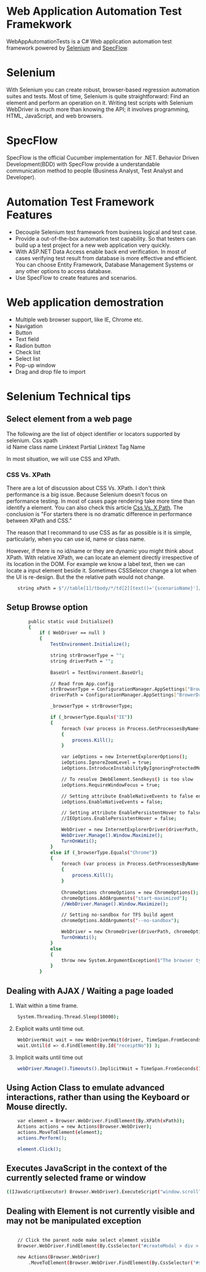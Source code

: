 # Web Application Automation Test Framekwork

WebAppAutomationTests is a C# Web application automation test framework powered by [Selenium](http://www.seleniumhq.org/) and [SpecFlow](http://specflow.org/). 

# Selenium
With Selenium you can create robust, browser-based regression automation suites and tests. Most of time, Selenium is quite straightforward: Find an element and perform an operation on it. Writing test scripts with Selenium WebDriver is much more than knowing the API; it involves programming, HTML, JavaScript, and web browsers.

# SpecFlow
SpecFlow is the official Cucumber implementation for .NET.  Behavior Driven Development(BDD) with SpecFlow provide a understandable communication method to people (Business Analyst, Test Analyst and Developer). 

# Automation Test Framework Features
 - Decouple Selenium test framework from business logical and test case. 
 - Provide a out-of-the-box automation test capability. So that testers can build up a test project for a new web application very quickly. 
 - With ASP.NET Data Access enable back end verification. In most of cases verifying test result from database is more effective and efficient. You can choose Entity Framework, Database Management Systems or any other options to access database.
 - Use SpecFlow to create features and scenarios. 

# Web application demostration
 - Multiple web browser support, like IE, Chrome etc.
 - Navigation 
 - Button
 - Text field
 - Radion button
 - Check list
 - Select list 
 - Pop-up window
 - Drag and drop file to import
 
# Selenium Technical tips  
## Select element from a web page
The following are the list of object identifier or locators supported by selenium.
Css
xpath               
id
Name
class name
Linktext
Partial Linktext
Tag Name

In most situation, we will use CSS and XPath.

### CSS Vs. XPath
There are a lot of discussion about CSS Vs. XPath. I don't think performance is a big issue. Because Selenium doesn't focus on performance testing. In most of cases page rendering take more time than identify a element.
You can also check this article [Css Vs. X Path](http://elementalselenium.com/tips/32-xpath-vs-css). 
The conclusion is "For starters there is no dramatic difference in performance between XPath and CSS."

The reason that I recommand to use CSS as far as possible is it is simple, particularly, when you can use id, name or class name.

However, if there is no id/name or they are dynamic you might think about XPath. With relative XPath, we can locate an element directly irrespective of its location in the DOM. For example we know a label text, then we can locate a input element beside it. Sometimes CSSSelecor change a lot when the UI is re-design. But the the relative path would not change.

```sh
    string xPath = $"//table[1]/tbody/*/td[2][text()='{scenarioName}']/../td[8]/div/button";
```

## Setup Browse option
```sh
        public static void Initialize()
        {
            if ( WebDriver == null )
            {
                TestEnvironment.Initialize();

                string strBrowserType = "";
                string driverPath = "";
                                
                BaseUrl = TestEnvironment.BaseUrl;

                // Read from App.config
                strBrowserType = ConfigurationManager.AppSettings["BrowserType"];
                driverPath = ConfigurationManager.AppSettings["BrowerDriverPath"];

                _browserType = strBrowserType;

                if (_browserType.Equals("IE"))
                {
                    foreach (var process in Process.GetProcessesByName("IEDriverServer"))
                    {
                        process.Kill();
                    }

                    var ieOptions = new InternetExplorerOptions();
                    ieOptions.IgnoreZoomLevel = true;
                    ieOptions.IntroduceInstabilityByIgnoringProtectedModeSettings = true;

                    // To resolve IWebElement.Sendkeys() is too slow
                    ieOptions.RequireWindowFocus = true;

                    // Setting attribute EnableNativeEvents to false enable click button in IE
                    ieOptions.EnableNativeEvents = false;

                    // Setting attribute EnablePersistentHover to false enable action.MoveToElement() in IE
                    //IEOptions.EnablePersistentHover = false;

                    WebDriver = new InternetExplorerDriver(driverPath, ieOptions);
                    WebDriver.Manage().Window.Maximize();
                    TurnOnWati();
                }
                else if (_browserType.Equals("Chrome"))
                {
                    foreach (var process in Process.GetProcessesByName("chromedriver"))
                    {
                        process.Kill();
                    }
                    
                    ChromeOptions chromeOptions = new ChromeOptions();
                    chromeOptions.AddArguments("start-maximized");
                    //WebDriver.Manage().Window.Maximize();

                    // Setting no-sandbox for TFS build agent
                    chromeOptions.AddArguments("--no-sandbox");                    

                    WebDriver = new ChromeDriver(driverPath, chromeOptions);
                    TurnOnWati();
                }
                else
                {
                    throw new System.ArgumentException($"The browser type {_browserType} is not supported");
                }
            }
```

## Dealing with AJAX / Waiting a page loaded
 1. Wait within a time frame.
```sh
	System.Threading.Thread.Sleep(10000);
```

 2. Explicit waits until time out.
```sh	
	WebDriverWait wait = new WebDriverWait(driver, TimeSpan.FromSeconds(10));
	wait.Until(d => d.FindElement(By.Id("receiptNo")) );
```

 3. Implicit waits until time out
```sh 
    webDriver.Manage().Timeouts().ImplicitWait = TimeSpan.FromSeconds(15);
```

## Using Action Class to emulate advanced interactions, rather than using the Keyboard or Mouse directly.
```sh
	var element = Browser.WebDriver.FindElement(By.XPath(xPath));
	Actions actions = new Actions(Browser.WebDriver);
	actions.MoveToElement(element);
	actions.Perform();

	element.Click();
```

## Executes JavaScript in the context of the currently selected frame or window
```sh
((IJavaScriptExecutor) Browser.WebDriver).ExecuteScript("window.scrollTo(0,200)");
```

## Dealing with Element is not currently visible and may not be manipulated exception
```sh

    // Click the parent node make select element visible
    Browser.WebDriver.FindElement(By.CssSelector("#createModal > div > div > div.modal-body > div:nth-child(1) > span > span > span.k-select")).Click();

    new Actions(Browser.WebDriver)
        .MoveToElement(Browser.WebDriver.FindElement(By.CssSelector("#scenarioDropdown"))).SendKeys(baseLine).Perform();

```